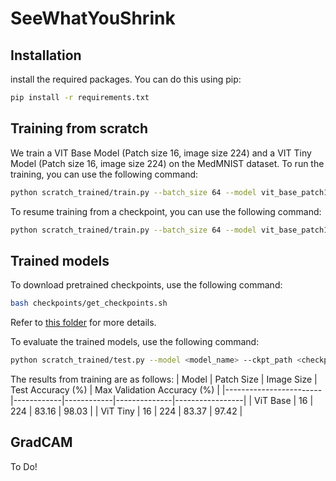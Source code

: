# SeeWhatYouShrink

## Installation
install the required packages. You can do this using pip:

```bash
pip install -r requirements.txt
```
## Training from scratch
We train a VIT Base Model (Patch size 16, image size 224) and a VIT Tiny Model (Patch size 16, image size 224) on the MedMNIST dataset. To run the training, you can use the following command:

```bash
python scratch_trained/train.py --batch_size 64 --model vit_base_patch16_224 --epochs 30 --save_path vit_base_best.pth --lr 1e-5
```

To resume training from a checkpoint, you can use the following command:

```bash
python scratch_trained/train.py --batch_size 64 --model vit_base_patch16_224 --epochs 30 --save_path vit_base_best.pth --lr 1e-5 --resume
```

## Trained models
To download pretrained checkpoints, use the following command:

```bash
bash checkpoints/get_checkpoints.sh
```

Refer to [this folder](./checkpoints) for more details.

To evaluate the trained models, use the following command:

```bash
python scratch_trained/test.py --model <model_name> --ckpt_path <checkpoint_path>
```

The results from training are as follows:
| Model                  | Patch Size | Image Size | Test Accuracy (%) | Max Validation Accuracy (%) |
|------------------------|------------|------------|--------------|-----------------|
| ViT Base               | 16         | 224        | 83.16 | 98.03     |
| ViT Tiny               | 16         | 224        | 83.37 | 97.42     |

## GradCAM
To Do!

